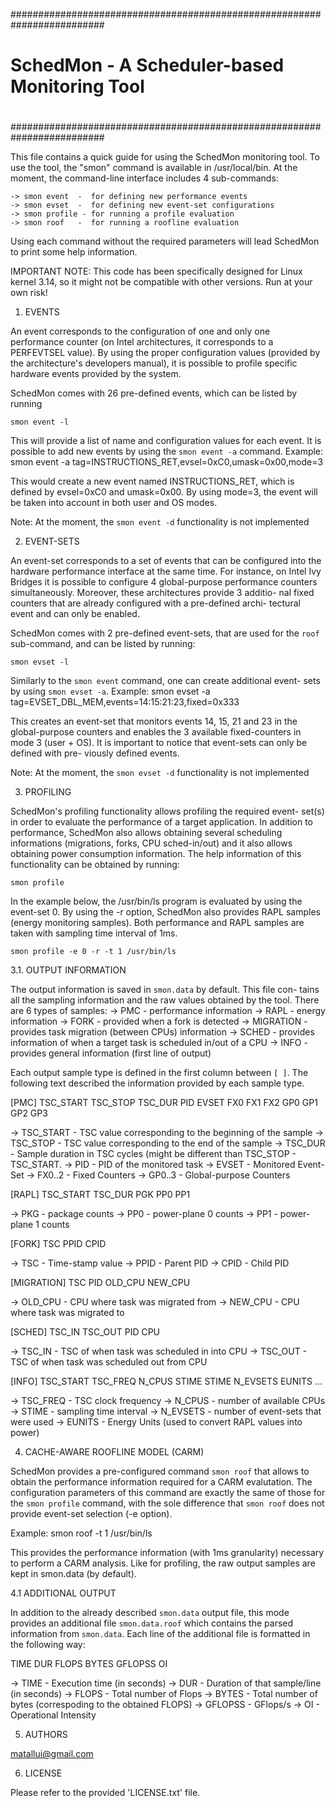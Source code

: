 #########################################################################
#                                                                       #
#               SchedMon - A Scheduler-based Monitoring Tool            #
#                                                                       #
#########################################################################

 This file contains a quick guide for using the SchedMon monitoring tool.
To use the tool, the "smon" command is available in /usr/local/bin.
At the moment, the command-line interface includes 4 sub-commands:

	-> smon event  -  for defining new performance events
	-> smon evset  -  for defining new event-set configurations
	-> smon profile - for running a profile evaluation
	-> smon roof   -  for running a roofline evaluation

 Using each command without the required parameters will lead SchedMon to
print some help information.

IMPORTANT NOTE: This code has been specifically designed for Linux kernel
                3.14, so it might not be compatible with other versions.
                Run at your own risk!

1. EVENTS

 An event corresponds to the configuration of one and only one performance
counter (on Intel architectures, it corresponds to a PERFEVTSEL value).
By using the proper configuration values (provided by the architecture's
developers manual), it is possible to profile specific hardware events
provided by the system.

SchedMon comes with 26 pre-defined events, which can be listed by running

	smon event -l

 This will provide a list of name and configuration values for each event.
It is possible to add new events by using the `smon event -a` command.
Example:
	smon event -a tag=INSTRUCTIONS_RET,evsel=0xC0,umask=0x00,mode=3

 This would create a new event named INSTRUCTIONS_RET, which is defined by
evsel=0xC0 and umask=0x00. By using mode=3, the event will be taken into
account in both user and OS modes.

Note: At the moment, the `smon event -d` functionality is not implemented


2. EVENT-SETS

 An event-set corresponds to a set of events that can be configured into
the hardware performance interface at the same time. For instance, on
Intel Ivy Bridges it is possible to configure 4 global-purpose performance
counters simultaneously. Moreover, these architectures provide 3 additio-
nal fixed counters that are already configured with a pre-defined archi-
tectural event and can only be enabled.

 SchedMon comes with 2 pre-defined event-sets, that are used for the `roof`
sub-command, and can be listed by running:

	smon evset -l

 Similarly to the `smon event` command, one can create additional event-
sets by using `smon evset -a`.
Example:
	smon evset -a tag=EVSET_DBL_MEM,events=14:15:21:23,fixed=0x333

 This creates an event-set that monitors events 14, 15, 21 and 23 in the
global-purpose counters and enables the 3 available fixed-counters in
mode 3 (user + OS).
It is important to notice that event-sets can only be defined with pre-
viously defined events.

Note: At the moment, the `smon evset -d` functionality is not implemented


3. PROFILING

 SchedMon's profiling functionality allows profiling the required event-
set(s) in order to evaluate the performance of a target application.
 In addition to performance, SchedMon also allows obtaining several
scheduling informations (migrations, forks, CPU sched-in/out) and it
also allows obtaining power consumption information.
The help information of this functionality can be obtained by running:

	smon profile

 In the example below, the /usr/bin/ls program is evaluated by using the
event-set 0. By using the -r option, SchedMon also provides RAPL samples
(energy monitoring samples). Both performance and RAPL samples are taken
with sampling time interval of 1ms.

	smon profile -e 0 -r -t 1 /usr/bin/ls


3.1. OUTPUT INFORMATION

 The output information is saved in `smon.data` by default. This file con-
tains all the sampling information and the raw values obtained by the
tool.
 There are 6 types of samples:
	-> PMC       - performance information
	-> RAPL      - energy information
	-> FORK      - provided when a fork is detected
	-> MIGRATION - provides task migration (between CPUs) information
	-> SCHED     - provides information of when a target task is
	               scheduled in/out of a CPU
	-> INFO      - provides general information (first line of output)

 Each output sample type is defined in the first column between `[ ]`.
The following text described the information provided by each sample type.

 [PMC] TSC_START TSC_STOP TSC_DUR PID EVSET FX0 FX1 FX2 GP0 GP1 GP2 GP3

 -> TSC_START - TSC value corresponding to the beginning of the sample
 -> TSC_STOP  - TSC value corresponding to the end of the sample
 -> TSC_DUR   - Sample duration in TSC cycles (might be different than
                TSC_STOP - TSC_START.
 -> PID       - PID of the monitored task
 -> EVSET     - Monitored Event-Set
 -> FX0..2    - Fixed Counters
 -> GP0..3    - Global-purpose Counters


 [RAPL] TSC_START TSC_DUR PGK PP0 PP1

 -> PKG  - package counts
 -> PP0  - power-plane 0 counts
 -> PP1  - power-plane 1 counts


 [FORK] TSC PPID CPID

 -> TSC   - Time-stamp value
 -> PPID  - Parent PID
 -> CPID  - Child PID


 [MIGRATION] TSC PID OLD_CPU NEW_CPU

 -> OLD_CPU  - CPU where task was migrated from
 -> NEW_CPU  - CPU where task was migrated to


 [SCHED] TSC_IN TSC_OUT PID CPU

 -> TSC_IN   - TSC of when task was scheduled in into CPU
 -> TSC_OUT  - TSC of when task was scheduled out from CPU


 [INFO] TSC_START TSC_FREQ N_CPUS STIME STIME N_EVSETS EUNITS ...

 -> TSC_FREQ   - TSC clock frequency
 -> N_CPUS     - number of available CPUs
 -> STIME      - sampling time interval
 -> N_EVSETS   - number of event-sets that were used
 -> EUNITS     - Energy Units (used to convert RAPL values into power)


4. CACHE-AWARE ROOFLINE MODEL (CARM)

 SchedMon provides a pre-configured command `smon roof` that allows to
obtain the performance information required for a CARM evalutation.
 The configuration parameters of this command are exactly the same of
those for the `smon profile` command, with the sole difference that
`smon roof` does not provide event-set selection (-e option).

Example:
	smon roof -t 1 /usr/bin/ls

This provides the performance information (with 1ms granularity) necessary
to perform a CARM analysis. Like for profiling, the raw output samples are
kept in smon.data (by default).

4.1 ADDITIONAL OUTPUT

 In addition to the already described `smon.data` output file, this mode
provides an additional file `smon.data.roof` which contains the parsed
information from `smon.data`.
 Each line of the additional file is formatted in the following way:

 TIME DUR FLOPS BYTES GFLOPSS OI

 -> TIME    - Execution time (in seconds)
 -> DUR     - Duration of that sample/line (in seconds)
 -> FLOPS   - Total number of Flops
 -> BYTES   - Total number of bytes (correspoding to the obtained FLOPS)
 -> GFLOPSS - GFlops/s
 -> OI      - Operational Intensity


5. AUTHORS

<matallui@gmail.com>

6. LICENSE

 Please refer to the provided 'LICENSE.txt' file.


